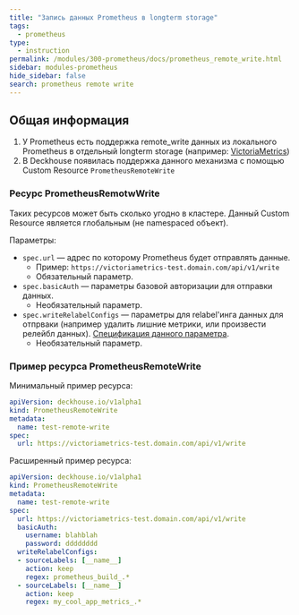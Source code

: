 ```yaml
---
title: "Запись данных Prometheus в longterm storage"
tags:
  - prometheus
type:
  - instruction
permalink: /modules/300-prometheus/docs/prometheus_remote_write.html
sidebar: modules-prometheus
hide_sidebar: false
search: prometheus remote write
---
```



Общая информация
----------------

1. У Prometheus есть поддержка remote_write данных из локального Prometheus в отдельный longterm storage (например: [VictoriaMetrics](https://github.com/VictoriaMetrics/VictoriaMetrics))
2. В Deckhouse появилась поддержка данного механизма с помощью Custom Resource `PrometheusRemoteWrite`

### Ресурс PrometheusRemotwWrite

Таких ресурсов может быть сколько угодно в кластере. Данный Custom Resource является глобальным (не namespaced объект).

Параметры:
* `spec.url` — адрес по которому Prometheus будет отправлять данные.
  * Пример: `https://victoriametrics-test.domain.com/api/v1/write`
  * Обязательный параметр.
* `spec.basicAuth` — параметры базовой авторизации для отправки данных.
  * Необязательный параметр.
* `spec.writeRelabelConfigs` — параметры для relabel'инга данных для отпрваки (например удалить лишние метрики, или произвести релейбл данных). [Спецификация данного параметра](https://github.com/coreos/prometheus-operator/blob/master/Documentation/api.md#relabelconfig).
  * Необязательный параметр.

### Пример ресурса PrometheusRemoteWrite

Минимальный пример ресурса:
```yaml
apiVersion: deckhouse.io/v1alpha1
kind: PrometheusRemoteWrite
metadata:
  name: test-remote-write
spec:
  url: https://victoriametrics-test.domain.com/api/v1/write
```

Расширенный пример ресурса:
```yaml
apiVersion: deckhouse.io/v1alpha1
kind: PrometheusRemoteWrite
metadata:
  name: test-remote-write
spec:
  url: https://victoriametrics-test.domain.com/api/v1/write
  basicAuth:
    username: blahblah
    password: dddddddd
  writeRelabelConfigs:
  - sourceLabels: [__name__]
    action: keep
    regex: prometheus_build_.*
  - sourceLabels: [__name__]
    action: keep
    regex: my_cool_app_metrics_.*
```
